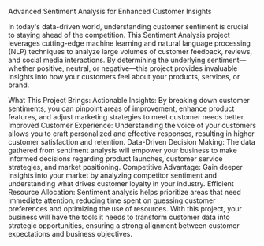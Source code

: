 Advanced Sentiment Analysis for Enhanced Customer Insights

In today's data-driven world, understanding customer sentiment is crucial to staying ahead of the competition. This Sentiment Analysis project leverages cutting-edge machine learning and natural language processing (NLP) techniques to analyze large volumes of customer feedback, reviews, and social media interactions. By determining the underlying sentiment—whether positive, neutral, or negative—this project provides invaluable insights into how your customers feel about your products, services, or brand.

What This Project Brings:
Actionable Insights: By breaking down customer sentiments, you can pinpoint areas of improvement, enhance product features, and adjust marketing strategies to meet customer needs better.
Improved Customer Experience: Understanding the voice of your customers allows you to craft personalized and effective responses, resulting in higher customer satisfaction and retention.
Data-Driven Decision Making: The data gathered from sentiment analysis will empower your business to make informed decisions regarding product launches, customer service strategies, and market positioning.
Competitive Advantage: Gain deeper insights into your market by analyzing competitor sentiment and understanding what drives customer loyalty in your industry.
Efficient Resource Allocation: Sentiment analysis helps prioritize areas that need immediate attention, reducing time spent on guessing customer preferences and optimizing the use of resources.
With this project, your business will have the tools it needs to transform customer data into strategic opportunities, ensuring a strong alignment between customer expectations and business objectives.

